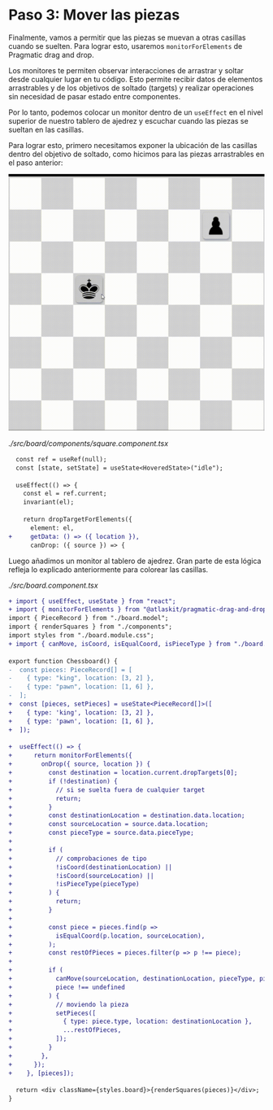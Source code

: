 # Paso 3: Mover las piezas

Finalmente, vamos a permitir que las piezas se muevan a otras casillas cuando se suelten. Para lograr esto, usaremos `monitorForElements` de Pragmatic drag and drop.

Los monitores te permiten observar interacciones de arrastrar y soltar desde cualquier lugar en tu código. Esto permite recibir datos de elementos arrastrables y de los objetivos de soltado (targets) y realizar operaciones sin necesidad de pasar estado entre componentes.

Por lo tanto, podemos colocar un monitor dentro de un `useEffect` en el nivel superior de nuestro tablero de ajedrez y escuchar cuando las piezas se sueltan en las casillas.

Para lograr esto, primero necesitamos exponer la ubicación de las casillas dentro del objetivo de soltado, como hicimos para las piezas arrastrables en el paso anterior:

![Gif sobre cómo debe funcionar](./public/03-step-3-example.gif)

_./src/board/components/square.component.tsx_

```diff
  const ref = useRef(null);
  const [state, setState] = useState<HoveredState>("idle");

  useEffect(() => {
    const el = ref.current;
    invariant(el);

    return dropTargetForElements({
      element: el,
+     getData: () => ({ location }),
      canDrop: ({ source }) => {
```

Luego añadimos un monitor al tablero de ajedrez. Gran parte de esta lógica refleja lo explicado anteriormente para colorear las casillas.

_./src/board.component.tsx_

```diff
+ import { useEffect, useState } from "react";
+ import { monitorForElements } from "@atlaskit/pragmatic-drag-and-drop/element/adapter";
import { PieceRecord } from "./board.model";
import { renderSquares } from "./components";
import styles from "./board.module.css";
+ import { canMove, isCoord, isEqualCoord, isPieceType } from "./board.utils";

export function Chessboard() {
-  const pieces: PieceRecord[] = [
-    { type: "king", location: [3, 2] },
-    { type: "pawn", location: [1, 6] },
-  ];
+  const [pieces, setPieces] = useState<PieceRecord[]>([
+    { type: 'king', location: [3, 2] },
+    { type: 'pawn', location: [1, 6] },
+  ]);

+  useEffect(() => {
+      return monitorForElements({
+        onDrop({ source, location }) {
+          const destination = location.current.dropTargets[0];
+          if (!destination) {
+            // si se suelta fuera de cualquier target
+            return;
+          }
+          const destinationLocation = destination.data.location;
+          const sourceLocation = source.data.location;
+          const pieceType = source.data.pieceType;
+
+          if (
+            // comprobaciones de tipo
+            !isCoord(destinationLocation) ||
+            !isCoord(sourceLocation) ||
+            !isPieceType(pieceType)
+          ) {
+            return;
+          }
+
+          const piece = pieces.find(p =>
+            isEqualCoord(p.location, sourceLocation),
+          );
+          const restOfPieces = pieces.filter(p => p !== piece);
+
+          if (
+            canMove(sourceLocation, destinationLocation, pieceType, pieces) &&
+            piece !== undefined
+          ) {
+            // moviendo la pieza
+            setPieces([
+              { type: piece.type, location: destinationLocation },
+              ...restOfPieces,
+            ]);
+          }
+        },
+      });
+    }, [pieces]);

  return <div className={styles.board}>{renderSquares(pieces)}</div>;
}
```
